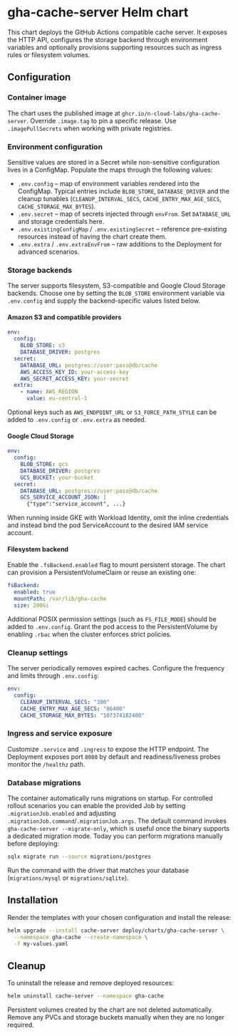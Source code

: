 # gha-cache-server Helm chart

This chart deploys the GitHub Actions compatible cache server. It exposes the
HTTP API, configures the storage backend through environment variables and
optionally provisions supporting resources such as ingress rules or filesystem
volumes.

## Configuration

### Container image

The chart uses the published image at `ghcr.io/n-cloud-labs/gha-cache-server`.
Override `.image.tag` to pin a specific release. Use `.imagePullSecrets` when
working with private registries.

### Environment configuration

Sensitive values are stored in a Secret while non-sensitive configuration lives
in a ConfigMap. Populate the maps through the following values:

- `.env.config` – map of environment variables rendered into the ConfigMap.
  Typical entries include `BLOB_STORE`, `DATABASE_DRIVER` and the cleanup
  tunables (`CLEANUP_INTERVAL_SECS`, `CACHE_ENTRY_MAX_AGE_SECS`,
  `CACHE_STORAGE_MAX_BYTES`).
- `.env.secret` – map of secrets injected through `envFrom`. Set
  `DATABASE_URL` and storage credentials here.
- `.env.existingConfigMap` / `.env.existingSecret` – reference pre-existing
  resources instead of having the chart create them.
- `.env.extra` / `.env.extraEnvFrom` – raw additions to the Deployment for
  advanced scenarios.

### Storage backends

The server supports filesystem, S3-compatible and Google Cloud Storage
backends. Choose one by setting the `BLOB_STORE` environment variable via
`.env.config` and supply the backend-specific values listed below.

#### Amazon S3 and compatible providers

```yaml
env:
  config:
    BLOB_STORE: s3
    DATABASE_DRIVER: postgres
  secret:
    DATABASE_URL: postgres://user:pass@db/cache
    AWS_ACCESS_KEY_ID: your-access-key
    AWS_SECRET_ACCESS_KEY: your-secret
  extra:
    - name: AWS_REGION
      value: eu-central-1
```

Optional keys such as `AWS_ENDPOINT_URL` or `S3_FORCE_PATH_STYLE` can be added
to `.env.config` or `.env.extra` as needed.

#### Google Cloud Storage

```yaml
env:
  config:
    BLOB_STORE: gcs
    DATABASE_DRIVER: postgres
    GCS_BUCKET: your-bucket
  secret:
    DATABASE_URL: postgres://user:pass@db/cache
    GCS_SERVICE_ACCOUNT_JSON: |
      {"type":"service_account", ...}
```

When running inside GKE with Workload Identity, omit the inline credentials and
instead bind the pod ServiceAccount to the desired IAM service account.

#### Filesystem backend

Enable the `.fsBackend.enabled` flag to mount persistent storage. The chart can
provision a PersistentVolumeClaim or reuse an existing one:

```yaml
fsBackend:
  enabled: true
  mountPath: /var/lib/gha-cache
  size: 200Gi
```

Additional POSIX permission settings (such as `FS_FILE_MODE`) should be added to
`.env.config`. Grant the pod access to the PersistentVolume by enabling `.rbac`
when the cluster enforces strict policies.

### Cleanup settings

The server periodically removes expired caches. Configure the frequency and
limits through `.env.config`:

```yaml
env:
  config:
    CLEANUP_INTERVAL_SECS: "300"
    CACHE_ENTRY_MAX_AGE_SECS: "86400"
    CACHE_STORAGE_MAX_BYTES: "107374182400"
```

### Ingress and service exposure

Customize `.service` and `.ingress` to expose the HTTP endpoint. The Deployment
exposes port `8080` by default and readiness/liveness probes monitor the
`/healthz` path.

### Database migrations

The container automatically runs migrations on startup. For controlled rollout
scenarios you can enable the provided Job by setting `.migrationJob.enabled`
and adjusting `.migrationJob.command`/`.migrationJob.args`. The default command
invokes `gha-cache-server --migrate-only`, which is useful once the binary
supports a dedicated migration mode. Today you can perform migrations manually
before deploying:

```bash
sqlx migrate run --source migrations/postgres
```

Run the command with the driver that matches your database (`migrations/mysql`
or `migrations/sqlite`).

## Installation

Render the templates with your chosen configuration and install the release:

```bash
helm upgrade --install cache-server deploy/charts/gha-cache-server \
  --namespace gha-cache --create-namespace \
  -f my-values.yaml
```

## Cleanup

To uninstall the release and remove deployed resources:

```bash
helm uninstall cache-server --namespace gha-cache
```

Persistent volumes created by the chart are not deleted automatically. Remove
any PVCs and storage buckets manually when they are no longer required.
